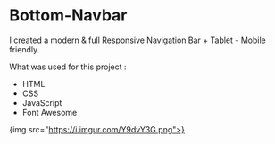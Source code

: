 # Bottom-Navbar

I created a modern & full Responsive Navigation Bar + Tablet - Mobile friendly.

What was used for this project  :
- HTML
- CSS
- JavaScript
- Font Awesome


{img src="https://i.imgur.com/Y9dvY3G.png">}



